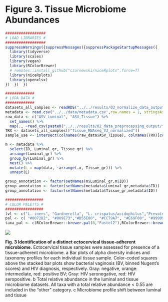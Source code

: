 Figure 3. Tissue Microbiome Abundances
================



``` r
##################
# LOAD LIBRARIES #
##################
suppressWarnings({suppressMessages({suppressPackageStartupMessages({
  library(tidyverse)
  library(scales)
  library(vegan)
  library(RColorBrewer)
  # remotes::install_github("czarnewski/niceRplots",force=T)
  library(niceRplots)
  library(openxlsx)
})  })  })

#############
# LODA DATA #
#############
datasets_all_samples <- readRDS("../../results/03_normalize_data_output/datasets_all_samples.RDS")
metadata <- read.csv("../../data/metadata.csv",row.names = 1, stringsAsFactors = F)
raw_data <- c("ASV_Luminal", "ASV_Tissue") %>% 
  set_names() %>%
  map(., ~read_csv(paste0("../../results/02_data_preprocessing_output/",.x,"_raw_counts.csv")))
TRX <- datasets_all_samples[["Tissue_RNAseq_V3_normalized"]]
sample_use <- intersect(colnames(raw_data$ASV_Tissue), colnames(TRX)[colSums(TRX)!=0])

m <- metadata %>%
  select(ID, Luminal_gr, Tissue_gr) %>%
  arrange(Luminal_gr) %>%
  group_by(Luminal_gr) %>%
  nest() %>%
  mutate(L = map(data, ~arrange(.x, Tissue_gr))) %>%
  unnest(L)

group_annotation <- factor(setNames(m$Luminal_gr,m$ID))
group_annotation <- factor(setNames(metadata$Luminal_gr,metadata$ID))
group_annotation <- factor(setNames(metadata$Tissue_gr,metadata$ID))

#################
# COLOR PALETTS #
#################
lvl <- c("L. iners", "Gardnerella", "L. crispatus/acidophilus","Prevotella", "Atopobium","Sneathia", "L. jensenii", "Megasphaera", "Streptococcus", "Anaerococcus", "BVAB2", "Escherichia/Shigella", "BVAB1", "Dialister", "Mycoplasma", "Bifidobacterium", "Other")
pal <- c( "#0072B2", "#009E73","#D55E00", "#CC79A7", "#E69F00", "#999999")
taxa_pal <- c(RColorBrewer::brewer.pal(8,"Pastel2"),RColorBrewer::brewer.pal(8,"Pastel1"),"grey90")
```

<img src="./Figures/Figure 3.png" style="display: block; margin: auto;" />

**Fig. 3 Identification of a distinct ectocervical tissue-adherent
microbiome.** Ectocervical tissue samples were assessed for presence of
a tissue-adherent microbiome. a Bar plots of alpha diversity indices and
taxonomy profiles for each individual tissue sample. Color-coded squares
above the stacked bar plots show bacterial vaginosis (BV, binned
Nugent’s scores) and HIV diagnosis, respectively. Gray: negative,
orange: intermediate, red: positive BV; Gray: HIV seronegative, red: HIV
seropositive. b Total relative abundance in the luminal and tissue
microbiome datasets. All taxa with a total relative abundance \< 0.55
are included in the “other” category. c Microbiome profile shift between
luminal and tissue
